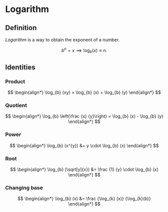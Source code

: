 # Logarithm

## Definition

*Logarithm*  is a way to obtain the exponent of a number.

$$
b^{n} = x \implies \log_{b} (x) \equiv n.
$$

## Identities

### Product

$$
\begin{align*}
\log_{b} (xy) = \log_{b} (x) + \log_{b} (y)
\end{align*}
$$

### Quotient

$$
\begin{align*}
\log_{b} \left(\frac {x} {y}\right) = \log_{b} (x) - \log_{b} (y)
\end{align*}
$$

### Power

$$
\begin{align*}
\log_{b} (x^{y}) &= y \cdot \log_{b} (x)
\end{align*}
$$

### Root

$$
\begin{align*}
\log_{b} (\sqrt[y]{x}) &= \frac {1} {y} \cdot \log_{b} (x)
\end{align*}
$$

### Changing base

$$
\begin{align*}
\log_{b} (x) &= \frac {\log_{k} (x)} {\log_{k}(b)}
\end{align*}
$$
